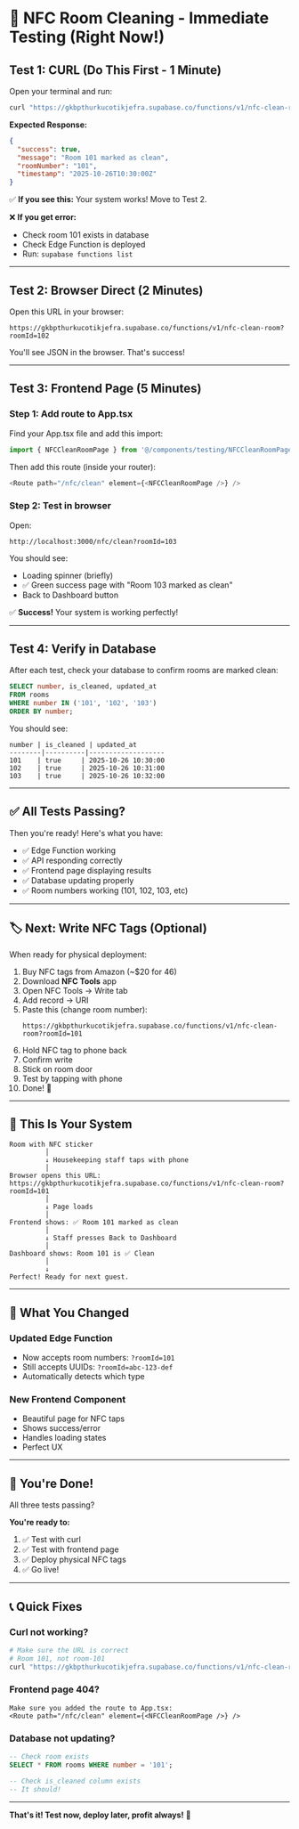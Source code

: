 # 🚀 NFC Room Cleaning - Immediate Testing (Right Now!)

## Test 1: CURL (Do This First - 1 Minute)

Open your terminal and run:

```bash
curl "https://gkbpthurkucotikjefra.supabase.co/functions/v1/nfc-clean-room?roomId=101"
```

**Expected Response:**
```json
{
  "success": true,
  "message": "Room 101 marked as clean",
  "roomNumber": "101",
  "timestamp": "2025-10-26T10:30:00Z"
}
```

✅ **If you see this:** Your system works! Move to Test 2.

❌ **If you get error:**
- Check room 101 exists in database
- Check Edge Function is deployed
- Run: `supabase functions list`

---

## Test 2: Browser Direct (2 Minutes)

Open this URL in your browser:

```
https://gkbpthurkucotikjefra.supabase.co/functions/v1/nfc-clean-room?roomId=102
```

You'll see JSON in the browser. That's success!

---

## Test 3: Frontend Page (5 Minutes)

### Step 1: Add route to App.tsx

Find your App.tsx file and add this import:

```typescript
import { NFCCleanRoomPage } from '@/components/testing/NFCCleanRoomPage'
```

Then add this route (inside your router):

```typescript
<Route path="/nfc/clean" element={<NFCCleanRoomPage />} />
```

### Step 2: Test in browser

Open:
```
http://localhost:3000/nfc/clean?roomId=103
```

You should see:
- Loading spinner (briefly)
- ✅ Green success page with "Room 103 marked as clean"
- Back to Dashboard button

✅ **Success!** Your system is working perfectly!

---

## Test 4: Verify in Database

After each test, check your database to confirm rooms are marked clean:

```sql
SELECT number, is_cleaned, updated_at
FROM rooms
WHERE number IN ('101', '102', '103')
ORDER BY number;
```

You should see:
```
number | is_cleaned | updated_at
--------|----------|-------------------
101    | true     | 2025-10-26 10:30:00
102    | true     | 2025-10-26 10:31:00
103    | true     | 2025-10-26 10:32:00
```

---

## ✅ All Tests Passing?

Then you're ready! Here's what you have:

- ✅ Edge Function working
- ✅ API responding correctly
- ✅ Frontend page displaying results
- ✅ Database updating properly
- ✅ Room numbers working (101, 102, 103, etc)

---

## 🏷️ Next: Write NFC Tags (Optional)

When ready for physical deployment:

1. Buy NFC tags from Amazon (~$20 for 46)
2. Download **NFC Tools** app
3. Open NFC Tools → Write tab
4. Add record → URI
5. Paste this (change room number):
   ```
   https://gkbpthurkucotikjefra.supabase.co/functions/v1/nfc-clean-room?roomId=101
   ```
6. Hold NFC tag to phone back
7. Confirm write
8. Stick on room door
9. Test by tapping with phone
10. Done! 🎉

---

## 🎯 This Is Your System

```
Room with NFC sticker
         │
         ↓ Housekeeping staff taps with phone
         │
Browser opens this URL:
https://gkbpthurkucotikjefra.supabase.co/functions/v1/nfc-clean-room?roomId=101
         │
         ↓ Page loads
         │
Frontend shows: ✅ Room 101 marked as clean
         │
         ↓ Staff presses Back to Dashboard
         │
Dashboard shows: Room 101 is ✅ Clean
         │
         ↓
Perfect! Ready for next guest.
```

---

## 📝 What You Changed

### Updated Edge Function
- Now accepts room numbers: `?roomId=101`
- Still accepts UUIDs: `?roomId=abc-123-def`
- Automatically detects which type

### New Frontend Component
- Beautiful page for NFC taps
- Shows success/error
- Handles loading states
- Perfect UX

---

## 🚀 You're Done!

All three tests passing?

**You're ready to:**
1. ✅ Test with curl
2. ✅ Test with frontend page
3. ✅ Deploy physical NFC tags
4. ✅ Go live!

---

## 📞 Quick Fixes

### Curl not working?
```bash
# Make sure the URL is correct
# Room 101, not room-101
curl "https://gkbpthurkucotikjefra.supabase.co/functions/v1/nfc-clean-room?roomId=101"
```

### Frontend page 404?
```
Make sure you added the route to App.tsx:
<Route path="/nfc/clean" element={<NFCCleanRoomPage />} />
```

### Database not updating?
```sql
-- Check room exists
SELECT * FROM rooms WHERE number = '101';

-- Check is_cleaned column exists
-- It should!
```

---

**That's it! Test now, deploy later, profit always!** 🚀
